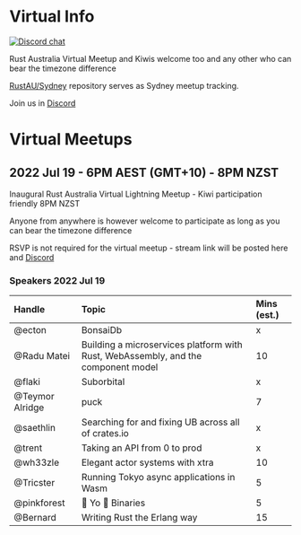 # Virtual Info

[![Discord chat][discord-badge]][discord-url]

Rust Australia Virtual Meetup and Kiwis welcome too and any other who can bear the timezone difference

[RustAU/Sydney](https://github.com/RustAU/Sydney) repository serves as Sydney meetup tracking.

Join us in [Discord](https://discord.gg/pW35BNSBeV)

# Virtual Meetups

## 2022 Jul 19 - 6PM AEST (GMT+10) - 8PM NZST 

Inaugural Rust Australia Virtual Lightning Meetup - Kiwi participation friendly 8PM NZST

Anyone from anywhere is however welcome to participate as long as you can bear the timezone difference

RSVP is not required for the virtual meetup - stream link will be posted here and [Discord](https://discord.gg/pW35BNSBeV)

### Speakers 2022 Jul 19

| Handle            | Topic                           | Mins (est.) |
| :---              | :---                            | :---   |
| @ecton            | BonsaiDb                        | x      |
| @Radu Matei       | Building a microservices platform with Rust, WebAssembly, and the component model | 10 |
| @flaki            | Suborbital                               | x  |
| @Teymor Alridge   | puck                                     | 7  |
| @saethlin         | Searching for and fixing UB across all of crates.io | x |
| @trent            | Taking an API from 0 to prod             | x  |
| @wh33zle          | Elegant actor systems with xtra          | 10 |
| @Tricster         | Running Tokyo async applications in Wasm | 5  |
| @pinkforest       | 💜 Yo 🦀 Binaries                        | 5  |
| @Bernard          | Writing Rust the Erlang way              | 15 |

[discord-badge]: https://img.shields.io/discord/987700580866723880.svg?logo=discord
[discord-url]: https://discord.gg/pW35BNSBeV
